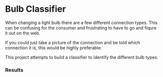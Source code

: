 # Bulb Classifier

When changing  a light bulb there are a few different connection types. This can be confusing for the consumer and frustrating to have to go and fiqure it out on the web. 

If you could just take a picture of the connection and be told which connection it is, this would be highly preferable. 

This project attempts to build a classifier to identify the different bulb types.

### Results